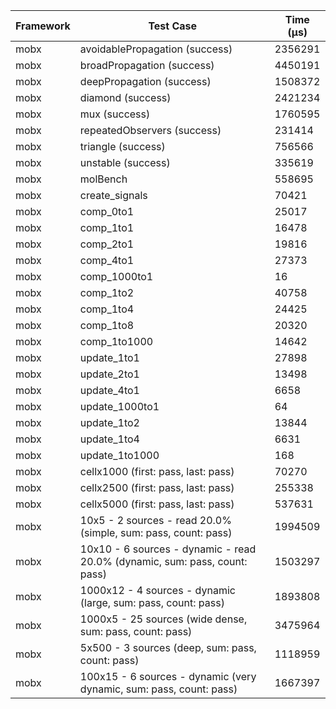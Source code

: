 | Framework | Test Case | Time (μs) |
| --- | --- | --- |
| mobx | avoidablePropagation (success) | 2356291 |
| mobx | broadPropagation (success) | 4450191 |
| mobx | deepPropagation (success) | 1508372 |
| mobx | diamond (success) | 2421234 |
| mobx | mux (success) | 1760595 |
| mobx | repeatedObservers (success) | 231414 |
| mobx | triangle (success) | 756566 |
| mobx | unstable (success) | 335619 |
| mobx | molBench | 558695 |
| mobx | create_signals | 70421 |
| mobx | comp_0to1 | 25017 |
| mobx | comp_1to1 | 16478 |
| mobx | comp_2to1 | 19816 |
| mobx | comp_4to1 | 27373 |
| mobx | comp_1000to1 | 16 |
| mobx | comp_1to2 | 40758 |
| mobx | comp_1to4 | 24425 |
| mobx | comp_1to8 | 20320 |
| mobx | comp_1to1000 | 14642 |
| mobx | update_1to1 | 27898 |
| mobx | update_2to1 | 13498 |
| mobx | update_4to1 | 6658 |
| mobx | update_1000to1 | 64 |
| mobx | update_1to2 | 13844 |
| mobx | update_1to4 | 6631 |
| mobx | update_1to1000 | 168 |
| mobx | cellx1000 (first: pass, last: pass) | 70270 |
| mobx | cellx2500 (first: pass, last: pass) | 255338 |
| mobx | cellx5000 (first: pass, last: pass) | 537631 |
| mobx | 10x5 - 2 sources - read 20.0% (simple, sum: pass, count: pass) | 1994509 |
| mobx | 10x10 - 6 sources - dynamic - read 20.0% (dynamic, sum: pass, count: pass) | 1503297 |
| mobx | 1000x12 - 4 sources - dynamic (large, sum: pass, count: pass) | 1893808 |
| mobx | 1000x5 - 25 sources (wide dense, sum: pass, count: pass) | 3475964 |
| mobx | 5x500 - 3 sources (deep, sum: pass, count: pass) | 1118959 |
| mobx | 100x15 - 6 sources - dynamic (very dynamic, sum: pass, count: pass) | 1667397 |
